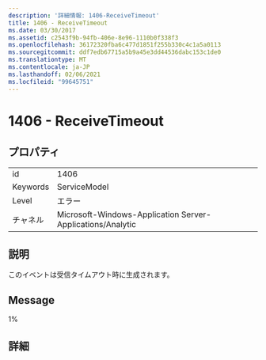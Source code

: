 ```yaml
---
description: '詳細情報: 1406-ReceiveTimeout'
title: 1406 - ReceiveTimeout
ms.date: 03/30/2017
ms.assetid: c2543f9b-94fb-406e-8e96-1110b0f338f3
ms.openlocfilehash: 36172320fba6c477d1851f255b330c4c1a5a0113
ms.sourcegitcommit: ddf7edb67715a5b9a45e3dd44536dabc153c1de0
ms.translationtype: MT
ms.contentlocale: ja-JP
ms.lasthandoff: 02/06/2021
ms.locfileid: "99645751"
---
```

# <a name="1406---receivetimeout"></a>1406 - ReceiveTimeout

## <a name="properties"></a>プロパティ  
  
|||  
|-|-|  
|id|1406|  
|Keywords|ServiceModel|  
|Level|エラー|  
|チャネル|Microsoft-Windows-Application Server-Applications/Analytic|  
  
## <a name="description"></a>説明  

 このイベントは受信タイムアウト時に生成されます。  
  
## <a name="message"></a>Message  

 1%  
  
## <a name="details"></a>詳細

